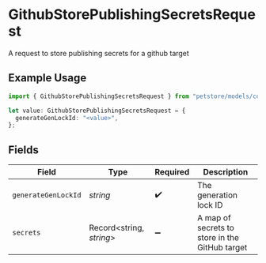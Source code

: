 # GithubStorePublishingSecretsRequest

A request to store publishing secrets for a github target

## Example Usage

```typescript
import { GithubStorePublishingSecretsRequest } from "petstore/models/components";

let value: GithubStorePublishingSecretsRequest = {
  generateGenLockId: "<value>",
};
```

## Fields

| Field                                          | Type                                           | Required                                       | Description                                    |
| ---------------------------------------------- | ---------------------------------------------- | ---------------------------------------------- | ---------------------------------------------- |
| `generateGenLockId`                            | *string*                                       | :heavy_check_mark:                             | The generation lock ID                         |
| `secrets`                                      | Record<string, *string*>                       | :heavy_minus_sign:                             | A map of secrets to store in the GitHub target |